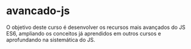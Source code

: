 ﻿# avancado-js

O objetivo deste curso é desenvolver os recursos mais avançados do JS ES6, ampliando os conceitos já
aprendidos em outros cursos e aprofundando na sistemática do JS.
